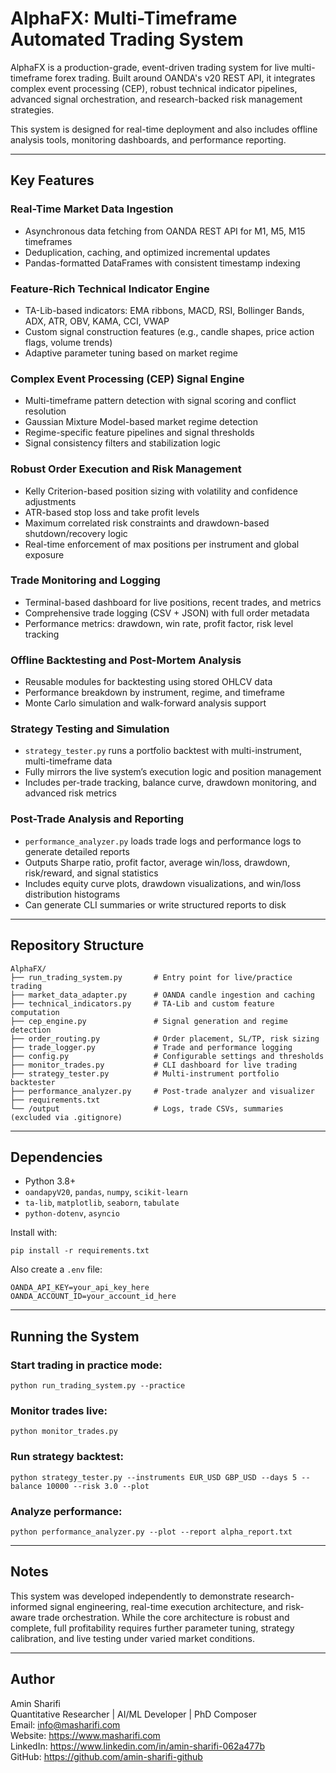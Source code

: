 # AlphaFX: Multi-Timeframe Automated Trading System

AlphaFX is a production-grade, event-driven trading system for live multi-timeframe forex trading. Built around OANDA's v20 REST API, it integrates complex event processing (CEP), robust technical indicator pipelines, advanced signal orchestration, and research-backed risk management strategies.

This system is designed for real-time deployment and also includes offline analysis tools, monitoring dashboards, and performance reporting.

---

## Key Features

### Real-Time Market Data Ingestion
- Asynchronous data fetching from OANDA REST API for M1, M5, M15 timeframes
- Deduplication, caching, and optimized incremental updates
- Pandas-formatted DataFrames with consistent timestamp indexing

### Feature-Rich Technical Indicator Engine
- TA-Lib-based indicators: EMA ribbons, MACD, RSI, Bollinger Bands, ADX, ATR, OBV, KAMA, CCI, VWAP
- Custom signal construction features (e.g., candle shapes, price action flags, volume trends)
- Adaptive parameter tuning based on market regime

### Complex Event Processing (CEP) Signal Engine
- Multi-timeframe pattern detection with signal scoring and conflict resolution
- Gaussian Mixture Model-based market regime detection
- Regime-specific feature pipelines and signal thresholds
- Signal consistency filters and stabilization logic

### Robust Order Execution and Risk Management
- Kelly Criterion-based position sizing with volatility and confidence adjustments
- ATR-based stop loss and take profit levels
- Maximum correlated risk constraints and drawdown-based shutdown/recovery logic
- Real-time enforcement of max positions per instrument and global exposure

### Trade Monitoring and Logging
- Terminal-based dashboard for live positions, recent trades, and metrics
- Comprehensive trade logging (CSV + JSON) with full order metadata
- Performance metrics: drawdown, win rate, profit factor, risk level tracking

### Offline Backtesting and Post-Mortem Analysis
- Reusable modules for backtesting using stored OHLCV data
- Performance breakdown by instrument, regime, and timeframe
- Monte Carlo simulation and walk-forward analysis support

### Strategy Testing and Simulation
- `strategy_tester.py` runs a portfolio backtest with multi-instrument, multi-timeframe data
- Fully mirrors the live system’s execution logic and position management
- Includes per-trade tracking, balance curve, drawdown monitoring, and advanced risk metrics

### Post-Trade Analysis and Reporting
- `performance_analyzer.py` loads trade logs and performance logs to generate detailed reports
- Outputs Sharpe ratio, profit factor, average win/loss, drawdown, risk/reward, and signal statistics
- Includes equity curve plots, drawdown visualizations, and win/loss distribution histograms
- Can generate CLI summaries or write structured reports to disk

---

## Repository Structure

```
AlphaFX/
├── run_trading_system.py       # Entry point for live/practice trading
├── market_data_adapter.py      # OANDA candle ingestion and caching
├── technical_indicators.py     # TA-Lib and custom feature computation
├── cep_engine.py               # Signal generation and regime detection
├── order_routing.py            # Order placement, SL/TP, risk sizing
├── trade_logger.py             # Trade and performance logging
├── config.py                   # Configurable settings and thresholds
├── monitor_trades.py           # CLI dashboard for live trading
├── strategy_tester.py          # Multi-instrument portfolio backtester
├── performance_analyzer.py     # Post-trade analyzer and visualizer
├── requirements.txt
└── /output                     # Logs, trade CSVs, summaries (excluded via .gitignore)
```

---

## Dependencies

- Python 3.8+
- `oandapyV20`, `pandas`, `numpy`, `scikit-learn`
- `ta-lib`, `matplotlib`, `seaborn`, `tabulate`
- `python-dotenv`, `asyncio`

Install with:

```
pip install -r requirements.txt
```

Also create a `.env` file:

```
OANDA_API_KEY=your_api_key_here
OANDA_ACCOUNT_ID=your_account_id_here
```

---

## Running the System

### Start trading in practice mode:
```
python run_trading_system.py --practice
```

### Monitor trades live:
```
python monitor_trades.py
```

### Run strategy backtest:
```
python strategy_tester.py --instruments EUR_USD GBP_USD --days 5 --balance 10000 --risk 3.0 --plot
```

### Analyze performance:
```
python performance_analyzer.py --plot --report alpha_report.txt
```

---

## Notes

This system was developed independently to demonstrate research-informed signal engineering, real-time execution architecture, and risk-aware trade orchestration. While the core architecture is robust and complete, full profitability requires further parameter tuning, strategy calibration, and live testing under varied market conditions.

---

## Author

Amin Sharifi  
Quantitative Researcher | AI/ML Developer | PhD Composer  
Email: info@masharifi.com  
Website: https://www.masharifi.com  
LinkedIn: https://www.linkedin.com/in/amin-sharifi-062a477b  
GitHub: https://github.com/amin-sharifi-github
